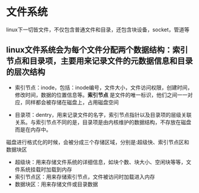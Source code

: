 # 文件系统
linux下一切皆文件，不仅包含普通文件和目录，还包含块设备，socket，管道等

## linux文件系统会为每个文件分配两个数据结构：索引节点和目录项，主要用来记录文件的元数据信息和目录的层次结构

* 索引节点：inode，包括：inode编号，文件大小，文件访问权限，创建时间，修改时间，数据的位置信息等。**索引节点** 是文件的唯一标识，他们之间一一对应，同样都会被存储在磁盘上，占用磁盘空间

* 目录项：dentry，用来记录文件的名字，索引节点指针以及目录项的层级关联关系。与索引节点不同的是，目录项是由内核维护的数据结构，不存放在磁盘而是在内存中。

磁盘进行格式化的时候，会被分成三个存储区域，分别是:超级快、索引节点区和数据块区

* 超级块：用来存储文件系统的详细信息，如块个数、块大小、空闲块等等，文件系统挂载时加载到内存
* 索引节点区：用来存储索引节点，文件被访问时加载进入内存
* 数据块区：用来存储文件或目录数据